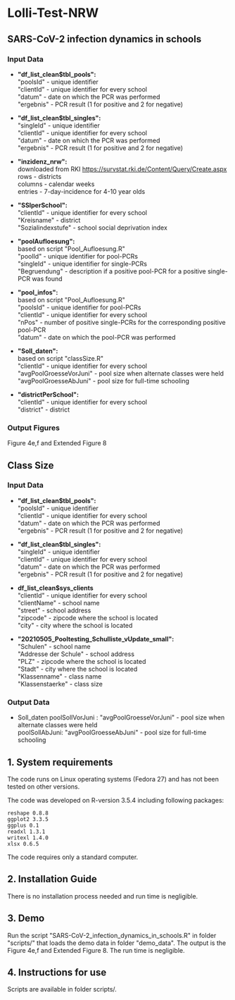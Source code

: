 # Lolli-Test-NRW

## SARS-CoV-2 infection dynamics in schools

### Input Data

- **"df_list_clean$tbl_pools":** \
"poolsId" - unique identifier \
"clientId" - unique identifier for every school \
"datum" - date on which the PCR was performed \
"ergebnis" - PCR result (1 for positive and 2 for negative)

- **"df_list_clean$tbl_singles":** \
"singleId" - unique identifier \
"clientId" - unique identifier for every school \
"datum" - date on which the PCR was performed  \
"ergebnis" - PCR result (1 for positive and 2 for negative) 

- **"inzidenz_nrw":** \
downloaded from RKI https://survstat.rki.de/Content/Query/Create.aspx \
rows - districts \
columns - calendar weeks \
entries - 7-day-incidence for 4-10 year olds 

- **"SSIperSchool":** \
"clientId" - unique identifier for every school \
"Kreisname" - district \
"Sozialindexstufe" - school social deprivation index

- **"poolAufloesung":** \
based on script "Pool_Aufloesung.R"\
"poolId" - unique identifier for pool-PCRs \
"singleId" - unique identifier for single-PCRs \
"Begruendung" - description if a positive pool-PCR for a positive single-PCR was found

- **"pool_infos":** \
based on script "Pool_Aufloesung.R"\
"poolsId" - unique identifier for pool-PCRs \
"clientId" - unique identifier for every school \
"nPos" - number of positive single-PCRs for the corresponding positive pool-PCR \
"datum" - date on which the pool-PCR was performed 

- **"Soll_daten":** \
based on script "classSize.R"\
"clientId" - unique identifier for every school \
"avgPoolGroesseVorJuni" - pool size when alternate classes were held \
"avgPoolGroesseAbJuni" - pool size for full-time schooling

- **"districtPerSchool":** \
"clientId" - unique identifier for every school \
"district" - district 

### Output Figures 
Figure 4e,f and Extended Figure 8

## Class Size

### Input Data

- **"df_list_clean$tbl_pools":** \
"poolsId" - unique identifier \
"clientId" - unique identifier for every school \
"datum" - date on which the PCR was performed \
"ergebnis" - PCR result (1 for positive and 2 for negative)

- **"df_list_clean$tbl_singles":** \
"singleId" - unique identifier \
"clientId" - unique identifier for every school \
"datum" - date on which the PCR was performed  \
"ergebnis" - PCR result (1 for positive and 2 for negative) 

- **df_list_clean$sys_clients** \
"clientId" - unique identifier for every school \
"clientName" - school name \
"street" - school address \
"zipcode" - zipcode where the school is located \
"city" - city where the school is located


- **"20210505_Pooltesting_Schulliste_vUpdate_small":** \
"Schulen" - school name \
"Addresse der Schule" - school address \
"PLZ" -  zipcode where the school is located \
"Stadt" - city where the school is located \
"Klassenname"	- class name \
"Klassenstaerke" - class size

### Output Data

- Soll_daten
poolSollVorJuni : "avgPoolGroesseVorJuni" - pool size when alternate classes were held \
poolSollAbJuni: "avgPoolGroesseAbJuni" - pool size for full-time schooling


## 1. System requirements
The code runs on Linux operating systems (Fedora 27) and has not been tested on other versions. 

The code was developed on R-version 3.5.4 including following packages:
```
reshape 0.8.8
ggplot2 3.3.5
ggplus 0.1
readxl 1.3.1
writexl 1.4.0
xlsx 0.6.5
```

The code requires only a standard computer.

## 2. Installation Guide
There is no installation process needed and run time is negligible. 

## 3. Demo
Run the script "SARS-CoV-2_infection_dynamics_in_schools.R" in folder "scripts/" that loads the demo data in folder "demo_data". The output is the Figure 4e,f and Extended Figure 8. The run time is negligible. 

## 4. Instructions for use
Scripts are available in folder scripts/.
